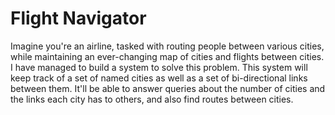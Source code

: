 # Flight Navigator

Imagine you're an airline, tasked with routing people between various cities, while maintaining an ever-changing map of cities and flights between cities. I have managed to build a system to solve this problem. This system will keep track of a set of named cities as well as a set of bi-directional links between them. It'll be able to answer queries about the number of cities and the links each city has to others, and also find routes between cities.

